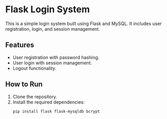 # Flask Login System

This is a simple login system built using Flask and MySQL. It includes user registration, login, and session management.

## Features
- User registration with password hashing.
- User login with session management.
- Logout functionality.

## How to Run
1. Clone the repository.
2. Install the required dependencies:
   ```bash
   pip install flask flask-mysqldb bcrypt